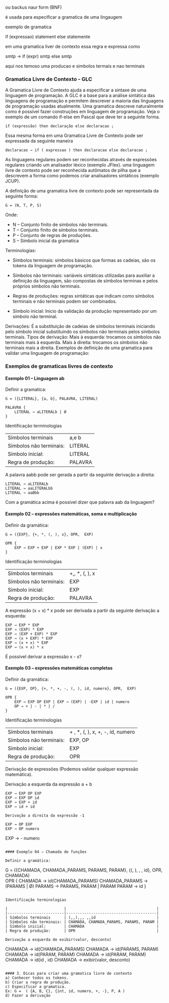 ou backus naur form (BNF)

é usada para especificar a gramatica de uma lingaugem 

exemplo de gramatica

if (expressao) statement else statemente

em uma gramatica liver de contexto essa regra e expressa como

smtp -> if (expr) smtp else smtp

aqui nos temoso uma producao e simbolos termais e nao terminais

### Gramatica Livre de Contexto - GLC

A Gramatica Livre de Contexto ajuda a especificar a sintaxe de uma linguagem de programação. A GLC é a base para a análise sintática das linguagens de programação e permitem descrever a maioria das linguagens de programação usadas atualmente. Uma gramatica descreve naturalmente como é possível fazer construções em linguagem de programação. Veja o exemplo de um comando if-else em Pascal que deve ter a seguinte forma.

`if (expressão) then declaração else declaracao ;`

Essa mesma forma em uma Gramatica Livre de Contexto pode ser expressada da seguinte maneira 

`declaracao → if ( expressao ) then declaracao else declaracao ;`

As linguagens regulares podem ser reconhecidas através de expressões regulares criando um analisador léxico (exemplo JFlex). uma linguagem livre de contexto pode ser reconhecida autômatos de pilha que a descrevem a forma como podemos criar analisadores sintáticos (exemplo JCUP).

A definição de uma gramatica livre de contexto pode ser representada da seguinte forma:

`G = (N, T, P, S)`

Onde: 

* N – Conjunto finito de símbolos não terminais.
* T – Conjunto finito de símbolos terminais.
* P – Conjunto de regras de produções.
* S – Símbolo inicial da gramatica


Terminologias:

* Símbolos terminais: símbolos básicos que formas as cadeias, são os tokens da linguagem de programação.

* Símbolos não terminais: variáveis sintáticas utilizadas para auxiliar a definição da linguagem, são compostas de símbolos terminas e pelos próprios símbolos não terminais.

* Regras de produções: regras sintáticas que indicam como símbolos terminais e não terminais podem ser combinados.

* Símbolo inicial: Inicio da validação da produção representado por um símbolo não terminal. 

Derivações: É a substituição de cadeias de símbolos terminais iniciando pelo símbolo inicial substituindo os símbolos não terminais pelos símbolos terminais.
Tipos de derivação:
Mais à esquerda: trocamos os símbolos não terminais mais à esquerda.
Mais à direita: trocamos os símbolos não terminais mais a direita.
Exemplos de definição de uma gramatica para validar uma linguagem de programação:

### Exemplos de gramaticas livres de contexto

#### Exemplo 01 – Linguagem ab

Definir a gramatica: 

```
G = ({LITERAL}, {a, b}, PALAVRA, LITERAL)

PALAVRA { 
	LITERAL → aLITERALb | Ø 
}
```

Identificação terminologias

|                         |         |
|-------------------------|---------|
| Símbolos terminais      | a,e b   |
| Símbolos não terminais: | LITERAL |
| Símbolo inicial:        | LITERAL |
| Regra de produção:      | PALAVRA |

A palavra aabb pode ser gerada a partir da seguinte derivação a direita:

```
LITERAL → aLITERALb 
LITERAL → aaLITERALbb 
LITERAL → aaØbb
```

Com a gramática acima é possível dizer que palavra aab da linguagem? 

#### Exemplo 02 – expressões matemáticas, soma e multiplicação

Definir da gramática: 

```
G = ({EXP}, {+, *, (, ), x}, OPR,  EXP)	

OPR { 
	EXP → EXP + EXP | EXP * EXP | (EXP) | x
}
```

Identificação terminologias

|                         |                |
|-------------------------|----------------|
| Símbolos terminais      | +,, *, (, ), x |
| Símbolos não terminais: | EXP            |
| Símbolo inicial:        | EXP            |
| Regra de produção:      | PALAVRA        |

A expressão (x + x) * x pode ser derivada a partir da seguinte derivação a esquerda:
```
EXP → EXP * EXP 
EXP → (EXP) * EXP 
EXP → (EXP + EXP) * EXP 
EXP → (x + EXP) * EXP 
EXP → (x + x) * EXP 
EXP → (x + x) * x
```

É possível derivar a expressão x - x?

#### Exemplo 03 – expressões matemáticas completas

Definir da gramática: 

```
G = ({EXP, OP}, {+, *, +, -, (, ), id, numero}, OPR,  EXP)

OPR { 
	EXP → EXP OP EXP | EXP → (EXP) | -EXP | id | numero
	OP → + | - | * | /
}
```

Identificação terminologias

|                         |                                  |
|-------------------------|----------------------------------|
| Símbolos terminais      | + , *, (, ), x, +, -, id, numero |
| Símbolos não terminais: | EXP, OP                          |
| Símbolo inicial:        | EXP                              |
| Regra de produção:      | OPR                              |


Derivação de expressões (Podemos validar qualquer expressão matemática).

Derivação a esquerda da expressão a + b

```
EXP → EXP OP EXP
EXP → EXP OP id
EXP → EXP + id
EXP → id + id

Derivação a direita da expressão -1
```
	EXP → OP EXP
	EXP → OP numero
EXP → - numero

```

#### Exemplo 04 – Chamada de funções

Definir a gramática: 

```
G = ({CHAMADA, CHAMADA_PARAMS, PARAMS, PARAM}, {(, ), , , id}, OPR,  CHAMADA)	
OPR { 
	CHAMADA → id(CHAMADA_PARAMS)
	CHAMADA_PARAMS → (PARAMS | Ø)
	PARAMS → PARAMS, PARAM | PARAM
	PARAM → id
}
```

Identificação terminologias

|                         |                                        |
|-------------------------|----------------------------------------|
| Símbolos terminais      | (,,),,, ,,id                           |
| Símbolos não terminais: | CHAMADA, CHAMADA_PARAMS, PARAMS, PARAM |
| Símbolo inicial:        | CHAMADA                                |
| Regra de produção:      | OPR                                    |

Derivação a esquerda de exibir(valor, desconto)
```
CHAMADA → id(CHAMADA_PARAMS)
CHAMADA → id(PARAMS, PARAM)
CHAMADA → id(PARAM, PARAM)
CHAMADA → id(PARAM, PARAM)
CHAMADA → id(id , id)
CHAMADA → exibir(valor, desconto)
```

#### 3. Dicas para criar uma gramatica livre de contexto
a) Conhecer todos os tokens.
b) Criar a regra de produção.
c) Especificar a gramatica. 
Ex: G =  ( {A, B, C}, {int, id, numero, +, -}, P, A )
d) Fazer a derivação

